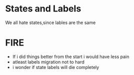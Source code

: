 # States and Labels

We all hate states,since lables are the same

# FIRE

- If i did things better from the start i would have less pain
- atleast labels migration not to hard
- i wonder if state labels will die completely
